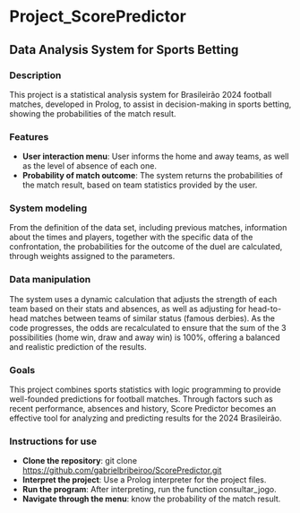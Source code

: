 # Project_ScorePredictor

## Data Analysis System for Sports Betting

### Description
This project is a statistical analysis system for Brasileirão 2024 football matches, developed in Prolog, to assist in decision-making in sports betting, showing the probabilities of the match result.

### Features
- **User interaction menu**: User informs the home and away teams, as well as the level of absence of each one.
- **Probability of match outcome**: The system returns the probabilities of the match result, based on team statistics provided by the user.

### System modeling
From the definition of the data set, including previous matches, information about the times and players, together with the specific data of the confrontation, the probabilities for the outcome of the duel are calculated, through weights assigned to the parameters.

### Data manipulation
The system uses a dynamic calculation that adjusts the strength of each team based on their stats and absences, as well as adjusting for head-to-head matches between teams of similar status (famous derbies). As the code progresses, the odds are recalculated to ensure that the sum of the 3 possibilities (home win, draw and away win) is 100%, offering a balanced and realistic prediction of the results.

### Goals
This project combines sports statistics with logic programming to provide well-founded predictions for football matches. Through factors such as recent performance, absences and history, Score Predictor becomes an effective tool for analyzing and predicting results for the 2024 Brasileirão.

### Instructions for use
- **Clone the repository**: git clone https://github.com/gabrielbribeiroo/ScorePredictor.git
- **Interpret the project**: Use a Prolog interpreter for the project files.
- **Run the program**: After interpreting, run the function consultar_jogo.
- **Navigate through the menu**: know the probability of the match result.